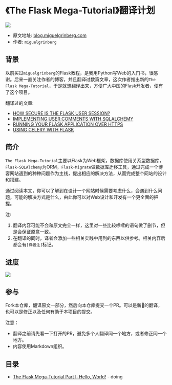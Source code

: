 # 《The Flask Mega-Tutorial》翻译计划

![](https://img.shields.io/badge/status-1%25-green.svg)

- 原文地址: [blog.miguelgrinberg.com](https://blog.miguelgrinberg.com/post/the-flask-mega-tutorial-part-i-hello-world)
- 作者: `miguelgrinberg`

背景
---

以前买过`miguelgrinberg`的Flask教程，是我用Python写Web的入门书，很感谢。后来一直关注作者的博客，并且翻译过数篇文章，这次作者推出新的`The Flask Mega-Tutorial`，于是就想翻译出来，方便广大中国的Flask开发者，便有了这个项目。

翻译过的文章:

- [HOW SECURE IS THE FLASK USER SESSION?](http://skyrover.me/2017/11/05/flask_user_session_security/)
- [IMPLEMENTING USER COMMENTS WITH SQLALCHEMY](http://skyrover.me/2017/10/31/user_comments_sqlalchemy/)
- [RUNNING YOUR FLASK APPLICATION OVER HTTPS](http://skyrover.me/2017/09/17/flask_https/)
- [USING CELERY WITH FLASK](http://skyrover.me/2017/03/01/Using-Celery-With-Flask/)

简介
---

`The Flask Mega-Tutorial`主要以Flask为Web框架，数据库使用关系型数据库，`Flask-SQLAlchemy`为ORM，`Flask-Migrate`做数据库迁移工具，通过完成一个博客网站遇到的种种问题作为主线，提出相应的解决方法，从而完成整个网站的设计和搭建。

通过阅读本文，你可以了解到在设计一个网站时候需要考虑什么，会遇到什么问题，可能的解决方式是什么，由此你可以对Web设计和开发有一个更全面的把握。

注: 

1. 翻译内容可能不会和原文完全一样，这里对一些比较啰嗦的语句做了删节，但是会保证原意一致。
2. 在翻译的同时，译者会添加一些相关实践中用到的东西以供参考。相关内容后都会有`[译者注]`标记。

进度
---

![](https://img.shields.io/badge/status-1%25-green.svg)

参与
---

Fork本仓库，翻译原文一部分，然后向本仓库提交一个PR。可以是新的翻译，也可以是修正以及任何有助于本项目的提交。

注意：

- 翻译之前请先看一下打开的PR，避免多个人翻译同一个地方，或者修正同一个地方。
- 内容使用Markdown组织。

目录
---

- [The Flask Mega-Tutorial Part I: Hello, World!](https://github.com/Microndgt/The-Flask-Mega-Tutorial/blob/master/The-Flask-Mega-Tutorial/part1.md) - doing